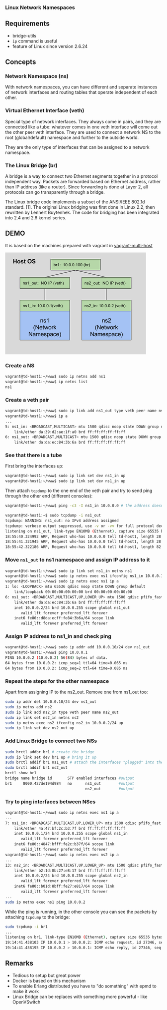 ### Linux Network Namespaces

## Requirements ##

* bridge-utils
* `ip` command is useful
* feature of Linux since version 2.6.24

## Concepts

### Network Namespace (ns)

With network namespaces, you can have different and separate instances of network interfaces and routing tables that operate independent of each other.

### Virtual Ethernet Interface (veth)

Special type of network interfaces. They always come in pairs, and they are connected like a tube: whatever comes in one veth interface will come out the other peer veth interface. They are used to connect a network NS to the root (global/default) namespace and further to the outside world.

They are the only type of interfaces that can be assigned to a network namespace.

### The Linux Bridge (br)

A bridge is a way to connect two Ethernet segments together in a protocol independent way. Packets are forwarded based on Ethernet address, rather than IP address (like a router). Since forwarding is done at Layer 2, all protocols can go transparently through a bridge.

The Linux bridge code implements a subset of the ANSI/IEEE 802.1d standard. [1]. The original Linux bridging was first done in Linux 2.2, then rewritten by Lennert Buytenhek. The code for bridging has been integrated into 2.4 and 2.6 kernel series.

## DEMO

It is based on the machines prepared with vagrant in [vagrant-multi-host]("../../vagrant-multi-host")

![alt](img/example.png)

### Create a NS

```bash
vagrant@td-host1:~/www$ sudo ip netns add ns1
vagrant@td-host1:~/www$ ip netns list
ns1
```

### Create a veth pair

```bash
vagrant@td-host1:~/www$ sudo ip link add ns1_out type veth peer name ns1_in
vagrant@td-host1:~/www$ ip a
...
5: ns1_in: <BROADCAST,MULTICAST> mtu 1500 qdisc noop state DOWN group default qlen 1000
    link/ether da:39:d2:ae:1f:a0 brd ff:ff:ff:ff:ff:ff
6: ns1_out: <BROADCAST,MULTICAST> mtu 1500 qdisc noop state DOWN group default qlen 1000
    link/ether da:da:ec:84:3b:6a brd ff:ff:ff:ff:ff:ff

```

### See that there is a tube

First bring the interfaces up:
```bash
vagrant@td-host1:~/www$ sudo ip link set dev ns1_in up
vagrant@td-host1:~/www$ sudo ip link set dev ns1_in up
```

Then attach `tcpdump` to the one end of the veth pair and try to send ping through the other end (different consoles):

```bash
vagrant@td-host1:~/www$ ping -c3 -I ns1_in 10.0.0.0 # the address doesn't matter
```

```bash
vagrant@td-host1:~$ sudo tcpdump -i ns1_out
tcpdump: WARNING: ns1_out: no IPv4 address assigned
tcpdump: verbose output suppressed, use -v or -vv for full protocol decode
listening on ns1_out, link-type EN10MB (Ethernet), capture size 65535 bytes
18:55:40.324992 ARP, Request who-has 10.0.0.0 tell td-host1, length 28
18:55:41.321945 ARP, Request who-has 10.0.0.0 tell td-host1, length 28
18:55:42.322186 ARP, Request who-has 10.0.0.0 tell td-host1, length 82
```

### Move `ns1_out` to ns1 namespace and assign IP address to it

```bash
vagrant@td-host1:~/www$ sudo ip link set ns1_in netns ns1
vagrant@td-host1:~/www$ sudo ip netns exec ns1 ifconfig ns1_in 10.0.0.1/24 up
vagrant@td-host1:~/www$ sudo ip netns exec ns1 ip a
1: lo: <LOOPBACK> mtu 65536 qdisc noop state DOWN group default
    link/loopback 00:00:00:00:00:00 brd 00:00:00:00:00:00
6: ns1_out: <BROADCAST,MULTICAST,UP,LOWER_UP> mtu 1500 qdisc pfifo_fast state UP group default qlen 1000
    link/ether da:da:ec:84:3b:6a brd ff:ff:ff:ff:ff:ff
    inet 10.0.0.2/24 brd 10.0.0.255 scope global ns1_out
       valid_lft forever preferred_lft forever
    inet6 fe80::d8da:ecff:fe84:3b6a/64 scope link
       valid_lft forever preferred_lft forever

```

### Assign IP address to ns1_in and check ping

```bash
vagrant@td-host1:~/www$ sudo ip addr add 10.0.0.10/24 dev ns1_out
vagrant@td-host1:~/www$ ping 10.0.0.1
PING 10.0.0.2 (10.0.0.2) 56(84) bytes of data.
64 bytes from 10.0.0.2: icmp_seq=1 ttl=64 time=0.065 ms
64 bytes from 10.0.0.2: icmp_seq=2 ttl=64 time=0.085 ms
```

### Repeat the steps for the other namespace

Apart from assigning IP to the ns2_out. Remove one from ns1_out too:

```bash
sudo ip addr del 10.0.0.10/24 dev ns1_out
sudo ip netns add ns2
sudo ip link add ns2_in type veth peer name ns2_out
sudo ip link set ns2_in netns ns2
sudo ip netns exec ns2 ifconfig ns2_in 10.0.0.2/24 up
sudo ip link set dev ns2_out up

```

### Add Linux Bridge to connect two NSs

```bash
sudo brctl addbr br1 # create the bridge
sudo ip link set dev br1 up # bring it up
sudo brctl addif br1 ns1_out # attach the interfaces "plugged" into the NS'es into the bridge
sudo brctl addif br1 ns2_out
brctl show br1
bridge name	bridge id		STP enabled	interfaces #output
br1		8000.427de194d984	no		ns1_out        #output
                                    ns2_out        #output
```


### Try to ping interfaces between NSes

```bash
vagrant@td-host1:~/www$ sudo ip netns exec ns1 ip a
...
7: ns1_in: <BROADCAST,MULTICAST,UP,LOWER_UP> mtu 1500 qdisc pfifo_fast state UP group default qlen 1000
    link/ether 4a:47:bf:2c:b3:7f brd ff:ff:ff:ff:ff:ff
    inet 10.0.0.1/24 brd 10.0.0.255 scope global ns1_in
       valid_lft forever preferred_lft forever
    inet6 fe80::4847:bfff:fe2c:b37f/64 scope link
       valid_lft forever preferred_lft forever
vagrant@td-host1:~/www$ sudo ip netns exec ns2 ip a
...
13: ns2_in: <BROADCAST,MULTICAST,UP,LOWER_UP> mtu 1500 qdisc pfifo_fast state UP group default qlen 1000
    link/ether b2:1d:8b:27:e8:17 brd ff:ff:ff:ff:ff:ff
    inet 10.0.0.2/24 brd 10.0.0.255 scope global ns2_in
       valid_lft forever preferred_lft forever
    inet6 fe80::b01d:8bff:fe27:e817/64 scope link
       valid_lft forever preferred_lft forever
...
sudo ip netns exec ns1 ping 10.0.0.2
```

While the ping is running, in the other console you can see the packets by attaching `tcpdump` to the bridge:

```bash
sudo tcpdump -i br1
...
listening on br1, link-type EN10MB (Ethernet), capture size 65535 bytes
19:14:41.438103 IP 10.0.0.1 > 10.0.0.2: ICMP echo request, id 27346, seq 39, length 64
19:14:41.438195 IP 10.0.0.2 > 10.0.0.1: ICMP echo reply, id 27346, seq 39, length 64
```

## Remarks

* Tedious to setup but great power
* Docker is based on this mechanism
* To enable Erlang distributed you have to "do something" with epmd to make it work
* Linux Bridge can be replaces with something more powerful - like OpenVSwitch
